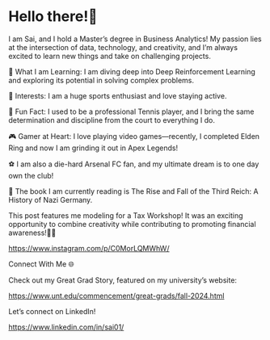 # Hello there!👋

I am Sai, and I hold a Master’s degree in Business Analytics! My passion lies at the intersection of data, technology, and creativity, and I’m always excited to learn new things and take on challenging projects.

🌱 What I am Learning: I am diving deep into Deep Reinforcement Learning and exploring its potential in solving complex problems.

👀 Interests: I am a huge sports enthusiast and love staying active.

🎾 Fun Fact: I used to be a professional Tennis player, and I bring the same determination and discipline from the court to everything I do.

🎮 Gamer at Heart: I love playing video games—recently, I completed Elden Ring and now I am grinding it out in Apex Legends!

⚽ I am also a die-hard Arsenal FC fan, and my ultimate dream is to one day own the club!

📖 The book I am currently reading is The Rise and Fall of the Third Reich: A History of Nazi Germany.

This post features me modeling for a Tax Workshop! It was an exciting opportunity to combine creativity while contributing to promoting financial awareness!🧍‍♂️

https://www.instagram.com/p/C0MorLQMWhW/

Connect With Me 🌐

Check out my Great Grad Story, featured on my university’s website:

https://www.unt.edu/commencement/great-grads/fall-2024.html

Let’s connect on LinkedIn!

https://www.linkedin.com/in/sai01/


<!---
Sai-Kaushik-sk/Sai-Kaushik-sk is a ✨ special ✨ repository because its `README.md` (this file) appears on your GitHub profile.
You can click the Preview link to take a look at your changes.
--->
